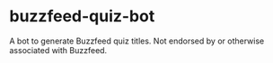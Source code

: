 # buzzfeed-quiz-bot
A bot to generate Buzzfeed quiz titles. Not endorsed by or otherwise associated with Buzzfeed.
